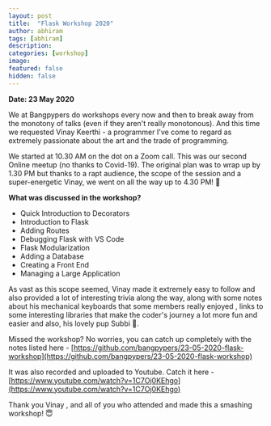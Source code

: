 ```yaml
---
layout: post
title:  "Flask Workshop 2020"
author: abhiram
tags: [abhiram]
description: 
categories: [workshop]
image:
featured: false
hidden: false
---
```


**Date: 23 May 2020**

We at Bangpypers do workshops every now and then to break away from the monotony of talks (even if they aren't really monotonous). And this time we requested Vinay Keerthi - a programmer I've come to regard as extremely passionate about the art and the trade of programming. 

We started at 10.30 AM on the dot on a Zoom call. This was our second Online meetup (no thanks to Covid-19). The original plan was to wrap up by 1.30 PM but thanks to a rapt audience, the scope of the session and a super-energetic Vinay, we went on all the way up to 4.30 PM! 🙂

**What was discussed in the workshop?**

- Quick Introduction to Decorators
- Introduction to Flask
- Adding Routes
- Debugging Flask with VS Code
- Flask Modularization
- Adding a Database
- Creating a Front End
- Managing a Large Application

As vast as this scope seemed, Vinay made it extremely easy to follow and also provided a lot of interesting trivia along the way, along with some notes about his mechanical keyboards that some members really enjoyed , links to some interesting libraries that make the coder's journey a lot more fun and easier and also, his lovely pup Subbi 🙂. 

Missed the workshop? No worries, you can catch up completely with the notes listed here - [https://github.com/bangpypers/23-05-2020-flask-workshop](https://github.com/bangpypers/23-05-2020-flask-workshop)

It was also recorded and uploaded to Youtube. Catch it here - [https://www.youtube.com/watch?v=1C7Oj0KEhgo](https://www.youtube.com/watch?v=1C7Oj0KEhgo)

Thank you Vinay , and all of you who attended and made this a smashing workshop! 😇
